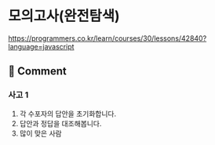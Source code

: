 # 모의고사(완전탐색)

https://programmers.co.kr/learn/courses/30/lessons/42840?language=javascript

## 🤞 Comment

### 사고 1

1. 각 수포자의 답안을 초기화합니다.
2. 답안과 정답을 대조해봅니다.
3. 많이 맞은 사람

